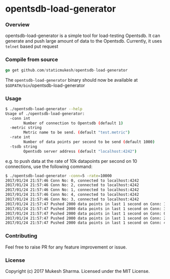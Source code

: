 # opentsdb-load-generator

### Overview
opentsdb-load-generator is a simple tool for load-testing Opentsdb. It can generate and push large amount of data to the Opentsdb. Currently, it uses `telnet` based put request

### Compile from source

```go
go get github.com/staticmukesh/opentsdb-load-generator
```
The `opentsdb-load-generator` binary should now be available at `$GOPATH/bin`/opentsdb-load-generator

### Usage
```bash
$ ./opentsdb-load-generator --help
Usage of ./opentsdb-load-generator:
  -conn int
    	Number of connection to Opentsdb (default 1)
  -metric string
    	Metric name to be send. (default "test.metric")
  -rate int
    	Number of data points per second to be send (default 1000)
  -tsdb string
    	Opentsdb server address (default "localhost:4242")
```

e.g. to push data at the rate of 10k datapoints per second on 10 connections, use the following command:
```bash
$ ./opentsdb-load-generator -conn=5 -rate=10000
2017/01/24 21:57:46 Conn No: 0, connected to localhost:4242
2017/01/24 21:57:46 Conn No: 2, connected to localhost:4242
2017/01/24 21:57:46 Conn No: 1, connected to localhost:4242
2017/01/24 21:57:46 Conn No: 4, connected to localhost:4242
2017/01/24 21:57:46 Conn No: 3, connected to localhost:4242
2017/01/24 21:57:47 Pushed 2000 data points in last 1 second on Conn: 1
2017/01/24 21:57:47 Pushed 2000 data points in last 1 second on Conn: 3
2017/01/24 21:57:47 Pushed 2000 data points in last 1 second on Conn: 0
2017/01/24 21:57:47 Pushed 2000 data points in last 1 second on Conn: 2
2017/01/24 21:57:47 Pushed 2000 data points in last 1 second on Conn: 4
```

### Contributing
Feel free to raise PR for any feature improvement or issue.

### License
Copyright (c) 2017 Mukesh Sharma. Licensed under the MIT License.
